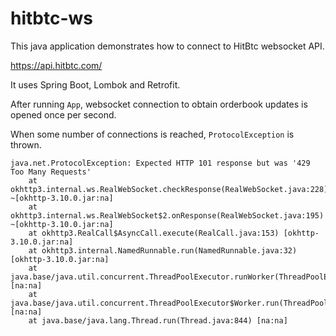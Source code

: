 # hitbtc-ws
This java application demonstrates how to connect to HitBtc websocket API.

https://api.hitbtc.com/

It uses Spring Boot, Lombok and Retrofit.

After running `App`, websocket connection to obtain orderbook updates is opened once per second.

When some number of connections is reached, `ProtocolException` is thrown.

```
java.net.ProtocolException: Expected HTTP 101 response but was '429 Too Many Requests'
	at okhttp3.internal.ws.RealWebSocket.checkResponse(RealWebSocket.java:228) ~[okhttp-3.10.0.jar:na]
	at okhttp3.internal.ws.RealWebSocket$2.onResponse(RealWebSocket.java:195) ~[okhttp-3.10.0.jar:na]
	at okhttp3.RealCall$AsyncCall.execute(RealCall.java:153) [okhttp-3.10.0.jar:na]
	at okhttp3.internal.NamedRunnable.run(NamedRunnable.java:32) [okhttp-3.10.0.jar:na]
	at java.base/java.util.concurrent.ThreadPoolExecutor.runWorker(ThreadPoolExecutor.java:1135) [na:na]
	at java.base/java.util.concurrent.ThreadPoolExecutor$Worker.run(ThreadPoolExecutor.java:635) [na:na]
	at java.base/java.lang.Thread.run(Thread.java:844) [na:na]
```
